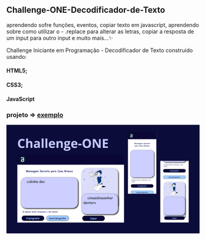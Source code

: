 ## Challenge-ONE-Decodificador-de-Texto

aprendendo sofre funções, eventos, copiar texto em javascript, aprendendo sobre como utilizar o - .replace para alterar as letras, copiar a resposta de um input para outro input e muito mais...✨


 Challenge Iniciante em Programação - Decodificador de Texto construido usando:
 #### HTML5;
 #### CSS3;
 #### JavaScript

 ### projeto => [exemplo](https://exemplo.com/)
![exemplo](/img/img-projeto-challenge.png)
